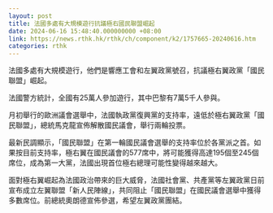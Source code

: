 ```yaml
---
layout: post
title: 法國多處有大規模遊行抗議極右國民聯盟崛起
date: 2024-06-16 15:48:40.000000000 +08:00
link: https://news.rthk.hk/rthk/ch/component/k2/1757665-20240616.htm
categories: rthk
---
```


法國多處有大規模遊行，他們是響應工會和左翼政黨號召，抗議極右翼政黨「國民聯盟」崛起。

法國警方統計，全國有25萬人參加遊行，其中巴黎有7萬5千人參與。

月初舉行的歐洲議會選舉中，法國執政黨復興黨的支持率，遠低於極右翼政黨「國民聯盟」，總統馬克龍宣佈解散國民議會，舉行兩輪投票。

最新民調顯示，「國民聯盟」在第一輪國民議會選舉的支持率位於各黨派之首。如果按目前支持率，極右翼在國民議會的577席中，將可能獲得高達195個至245個席位，成為第一大黨，法國出現首位極右總理可能性變得越來越大。

面對極右翼崛起為法國政治帶來的巨大威脅，法國社會黨、共產黨等左翼政黨日前宣布成立左翼聯盟「新人民陣線」，共同阻止「國民聯盟」在國民議會選舉中獲得多數席位。前總統奧朗德宣佈參選，希望左翼政黨團結。
